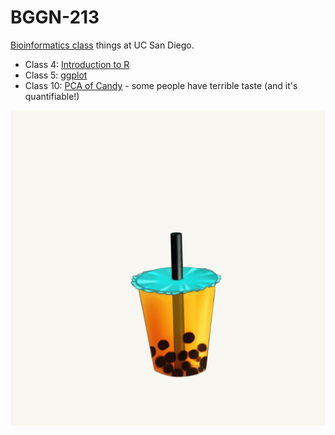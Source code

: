 # BGGN-213

[Bioinformatics class](https://bioboot.github.io/bggn213_F22/) things at UC San Diego. 

- Class 4: [Introduction to R](https://htmlpreview.github.io/?https://github.com/mduquette22/bggn213/blob/main/class04/Class4.html)  
- Class 5: [ggplot](https://htmlpreview.github.io/?https://github.com/mduquette22/bggn213/blob/main/class05/class05.html)  
- Class 10: [PCA of Candy](https://htmlpreview.github.io/?https://github.com/mduquette22/bggn213/blob/main/Class10%20-%20CANDY/Class10%20-%20Dandy%20Candy.html) - some people have terrible taste (and it's quantifiable!)  

![](https://raw.githubusercontent.com/mduquette22/bggn213/main/Boba_Loading.gif)
